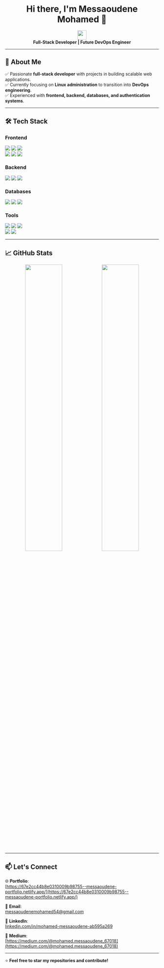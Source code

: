 <h1 align="center">Hi there, I'm Messaoudene Mohamed 👋</h1>

<p align="center">
  <img src="https://media.giphy.com/media/hvRJCLFzcasrR4ia7z/giphy.gif" width="30"/>
  <br/>
  <strong>Full-Stack Developer | Future DevOps Engineer</strong>
</p>

---

## 🚀 About Me  
✅ Passionate **full-stack developer** with projects in building scalable web applications.  
✅ Currently focusing on **Linux administration** to transition into **DevOps engineering**.  
✅ Experienced with **frontend, backend, databases, and authentication systems**.  

---

## 🛠 Tech Stack  
### **Frontend**  
<p align="left">
  <img src="https://img.shields.io/badge/HTML5-E34F26?style=flat&logo=html5&logoColor=white" />
  <img src="https://img.shields.io/badge/CSS3-1572B6?style=flat&logo=css3&logoColor=white" />
  <img src="https://img.shields.io/badge/JavaScript-F7DF1E?style=flat&logo=javascript&logoColor=black" />
  <br/>
  <img src="https://img.shields.io/badge/React-61DAFB?style=flat&logo=react&logoColor=black" />
  <img src="https://img.shields.io/badge/Tailwind_CSS-38B2AC?style=flat&logo=tailwind-css&logoColor=white" />
  <img src="https://img.shields.io/badge/Material--UI-0081CB?style=flat&logo=mui&logoColor=white" />
</p>

### **Backend**  
<p align="left">
  <img src="https://img.shields.io/badge/Node.js-43853D?style=flat&logo=node.js&logoColor=white" />
  <img src="https://img.shields.io/badge/Express.js-000000?style=flat&logo=express&logoColor=white" />
  <img src="https://img.shields.io/badge/Laravel-FF2D20?style=flat&logo=laravel&logoColor=white" />
</p>

### **Databases**  
<p align="left">
  <img src="https://img.shields.io/badge/PostgreSQL-336791?style=flat&logo=postgresql&logoColor=white" />
  <img src="https://img.shields.io/badge/MongoDB-4EA94B?style=flat&logo=mongodb&logoColor=white" />
  <img src="https://img.shields.io/badge/Redis-DC382D?style=flat&logo=redis&logoColor=white" />
</p>

### **Tools**  
<p align="left">
  <img src="https://img.shields.io/badge/Linux-FCC624?style=flat&logo=linux&logoColor=black" />
  <img src="https://img.shields.io/badge/GitHub-181717?style=flat&logo=github&logoColor=white" />
  <img src="https://img.shields.io/badge/VS_Code-007ACC?style=flat&logo=visual-studio-code&logoColor=white" />
  <br/>
  <img src="https://img.shields.io/badge/Postman-FF6C37?style=flat&logo=postman&logoColor=white" />
  <img src="https://img.shields.io/badge/Swagger-85EA2D?style=flat&logo=swagger&logoColor=black" />
</p>

---

## 📈 GitHub Stats  
<p align="center">
  <img src="https://github-readme-stats.vercel.app/api?username=Mohamed-Messaoudene&show_icons=true&theme=tokyonight" width="49%" />
  <img src="https://github-readme-streak-stats.herokuapp.com/?user=Mohamed-Messaoudene&theme=tokyonight" width="49%" />
</p>

---

## 📫 Let's Connect  

🌐 **Portfolio**:  
[https://67e2cc44b8e0310009b98755--messaoudene-portfolio.netlify.app/](https://67e2cc44b8e0310009b98755--messaoudene-portfolio.netlify.app/)  

📧 **Email**:  
messaoudenemohamed54@gmail.com  

💼 **LinkedIn**:  
[linkedin.com/in/mohamed-messaoudene-ab595a269](https://www.linkedin.com/in/mohamed-messaoudene-ab595a269/)  

📝 **Medium**:  
[https://medium.com/@mohamed.messaoudene_67018](https://medium.com/@mohamed.messaoudene_67018)  

---

⭐ **Feel free to star my repositories and contribute!**  
